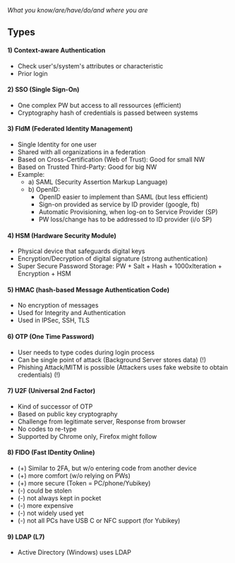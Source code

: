 *What you know/are/have/do/and where you are*

## Types

#### 1) Context-aware Authentication
- Check user's/system's attributes or characteristic
- Prior login

#### 2) SSO (Single Sign-On)
- One complex PW but access to all ressources (efficient)
- Cryptography hash of credentials is passed between systems

#### 3) FIdM (Federated Identity Management)
- Single Identity for one user
- Shared with all organizations in a federation
- Based on Cross-Certification (Web of Trust): Good for small NW
- Based on Trusted Third-Party: Good for big NW
- Example: 
    - a) SAML (Security Assertion Markup Language)
    - b) OpenID:
       - OpenID easier to implement than SAML (but less efficient)
       - Sign-on provided as service by ID provider (google, fb) 
       - Automatic Provisioning, when log-on to Service Provider (SP)
       - PW loss/change has to be addressed to ID provider (i/o SP)

#### 4) HSM (Hardware Security Module)
- Physical device that safeguards digital keys
- Encryption/Decryption of digital signature (strong authentication)
- Super Secure Password Storage: PW + Salt + Hash + 1000xIteration + Encryption + HSM

#### 5) HMAC (hash-based Message Authentication Code)
- No encryption of messages 
- Used for Integrity and Authentication
- Used in IPSec, SSH, TLS

#### 6) OTP (One Time Password)
- User needs to type codes during login process
- Can be single point of attack (Background Server stores data) (!)
- Phishing Attack/MITM is possible (Attackers uses fake website to obtain credentials) (!)

#### 7) U2F (Universal 2nd Factor)
- Kind of successor of OTP
- Based on public key cryptography
- Challenge from legitimate server, Response from browser
- No codes to re-type
- Supported by Chrome only, Firefox might follow

#### 8) FIDO (Fast IDentity Online)
- (+) Similar to 2FA, but w/o entering code from another device
- (+) more comfort (w/o relying on PWs)
- (+) more secure (Token = PC/phone/Yubikey)
- (-) could be stolen
- (-) not always kept in pocket
- (-) more expensive
- (-) not widely used yet
- (-) not all PCs have USB C or NFC support (for Yubikey)

#### 9) LDAP (L7)
- Active Directory (Windows) uses LDAP
